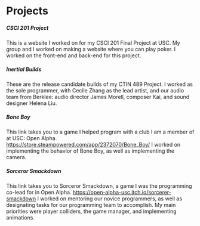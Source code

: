 # Projects

##### CSCI 201 Project
This is a website I worked on for my CSCI 201 Final Project at USC.
My group and I worked on making a website where you can play poker. 
I worked on the front-end and back-end for this project.

##### Inertial Builds
These are the release candidate builds of my CTIN 489 Project. 
I worked as the sole programmer, with Cecile Zhang as the lead artist, 
and our audio team from Berklee: audio director James Morell, composer Kai, and sound designer Helena Liu. 

##### Bone Boy
This link takes you to a game I helped program with a club I am a member of at USC: Open Alpha.
https://store.steampowered.com/app/2372070/Bone_Boy/
I worked on implementing the behavior of Bone Boy, as well as implementing the camera.

##### Sorceror Smackdown
This link takes you to Sorceror Smackdown, a game I was the programming co-lead for in Open Alpha.
https://open-alpha-usc.itch.io/sorcerer-smackdown
I worked on mentoring our novice programmers, as well as designating tasks for our programming team to accomplish.
My main priorities were player colliders, the game manager, and implementing animations.
